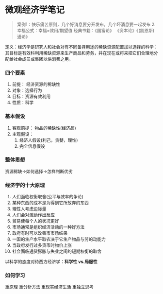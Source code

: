 # 微观经济学笔记

> 案例1：快乐痛苦原则，几个好消息要分开发布，几个坏消息要一起发布
> 2.幸福公式：幸福=效用/期望值
> 经典书籍：《国富论》  《资本论》《(凯恩斯)通论》

定义：经济学是研究人和社会对有不同备择用途的稀缺资源配置加以选择的科学：其目标是有效科利用稀缺资源来生产商品和劳务，并在现在或将来把它们合理地分配给社会成员或集团以供消费之用。

### 四个要素

1. 前提：  经济资源的稀缺性
2. 对象：选择行为
3. 目标：资源有效利用
4. 性质：科学

### 基本假设

1. 客观前提：  物品的稀缺性(经济品)
2. 主观假设： 
   1. 经济人假设(利己，贪婪，理性)
   2. 完全信息假设

### 整体思想

资源稀缺→如何选择→怎样判断优劣

### 经济学的十大原理

1. 人们面临权衡取舍(公平与效率的争论)
2. 某种东西的成本是为得到它所放弃的东西
3. 理性人考虑边际量
4. 人们会对激励作出反应
5. 贸易使每个人的状况更好
6. 市场通常是组织经济活动的一种好方法
7. 政府有时可以改善市市场结果
8. 一国的生产水平取农决于它生产物品与劳的动能力
9. 当政府发行过多货币时物价上涨
10. 社会面临通货膨胀与失业之间的短期权衡的取舍

以科学的态度对待西方经济学：**科学性  vs.局服性**

### 如何学习

重原理
重分析方法
重现实经济生活
重独立思考